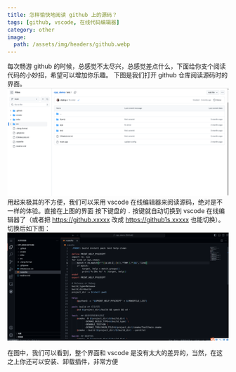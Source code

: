 ```yaml
---
title: 怎样愉快地阅读 github 上的源码？
tags: [github, vscode, 在线代码编辑器]
category: other
image:
  path: /assets/img/headers/github.webp
---
```


每次畅游 github 的时候，总感觉不太尽兴，总感觉差点什么，下面给你支个阅读代码的小妙招，希望可以增加你乐趣。
下图是我们打开 github 仓库阅读源码时的界面。
![](/assets/img/posts/read-code1.png)
用起来极其的不方便，我们可以采用 vscode 在线编辑器来阅读源码，绝对是不一样的体验。直接在上图的界面 按下键盘的 `.` 按键就自动切换到 vscode 在线编辑器了（或者把 https://github.xxxxx 改成 https://github1s.xxxxx 也能切换）。切换后如下图：
![](/assets/img/posts/read-code2.png)

在图中，我们可以看到，整个界面和 vscode 是没有太大的差异的，当然，在这之上你还可以安装、卸载插件，非常方便